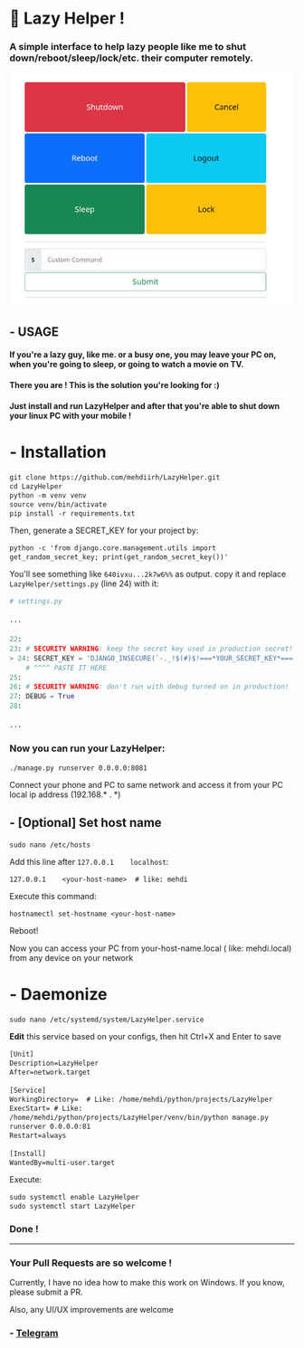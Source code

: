 # 🦥 Lazy Helper !

### A simple interface to help lazy people like me to shut down/reboot/sleep/lock/etc. their computer remotely.

![img.png](images/img.png)

## - USAGE

#### If you're a lazy guy, like me. or a busy one, you may leave your PC on, when you're going to sleep, or going to watch a movie on TV.
#### There you are ! This is the solution you're looking for :)

#### Just install and run LazyHelper and after that you're able to shut down your linux PC with your mobile !

# - Installation

```shell
git clone https://github.com/mehdiirh/LazyHelper.git
cd LazyHelper
python -m venv venv
source venv/bin/activate
pip install -r requirements.txt 
```

Then, generate a SECRET_KEY for your project by:

```shell
python -c 'from django.core.management.utils import get_random_secret_key; print(get_random_secret_key())'
```

You'll see something like `640ivxu...2k7w6%%` as output. copy it and replace `LazyHelper/settings.py` (line 24) with it:

```python
# settings.py

...

22:
23: # SECURITY WARNING: keep the secret key used in production secret!
> 24: SECRET_KEY = 'DJANGO_INSECURE(`-._!$(#)$!===*YOUR_SECRET_KEY*===!$(#)$!*_.-`)'
    # ^^^^ PASTE IT HERE
25:
26: # SECURITY WARNING: don't run with debug turned on in production!
27: DEBUG = True
28:

...
```

### Now you can run your LazyHelper:
```shell
./manage.py runserver 0.0.0.0:8081
```
 Connect your phone and PC to same network and access it from your PC local ip address (192.168.* . *)

## - [Optional] Set host name 
```shell
sudo nano /etc/hosts
```

Add this line after `127.0.0.1    localhost`:
```shell
127.0.0.1    <your-host-name>  # like: mehdi
```

Execute this command:
```shell
hostnamectl set-hostname <your-host-name>
```

Reboot!

Now you can access your PC from your-host-name.local ( like: mehdi.local) from any device on your network

# - Daemonize 
```shell
sudo nano /etc/systemd/system/LazyHelper.service
```

 **Edit** this service based on your configs, then hit Ctrl+X and Enter to save
```shell
[Unit]
Description=LazyHelper
After=network.target

[Service]
WorkingDirectory=  # Like: /home/mehdi/python/projects/LazyHelper
ExecStart= # Like: /home/mehdi/python/projects/LazyHelper/venv/bin/python manage.py runserver 0.0.0.0:81
Restart=always

[Install]
WantedBy=multi-user.target

```

 Execute:
```shell
sudo systemctl enable LazyHelper
sudo systemctl start LazyHelper
```

### Done !

---

### Your Pull Requests are so welcome !
Currently, I have no idea how to make this work on Windows. If you know, please submit a PR.

Also, any UI/UX improvements are welcome

### - [Telegram](https://t.me/PythonUnion)
